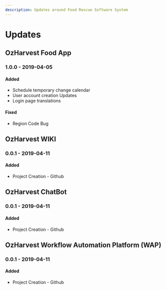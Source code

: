 ```yaml
---
description: Updates around Food Rescue Software System
---
```


# Updates

## OzHarvest Food App

### 1.0.0 - 2019-04-05

#### Added

* Schedule temporary change calendar
* User account creation Updates
* Login page translations

#### Fixed

* Region Code Bug

## OzHarvest WIKI

### 0.0.1 - 2019-04-11

#### Added

* Project Creation - Github

## OzHarvest ChatBot

### 0.0.1 - 2019-04-11

#### Added

* Project Creation - Github



## OzHarvest Workflow Automation Platform \(WAP\)

### 0.0.1 - 2019-04-11

#### Added

* Project Creation - Github

